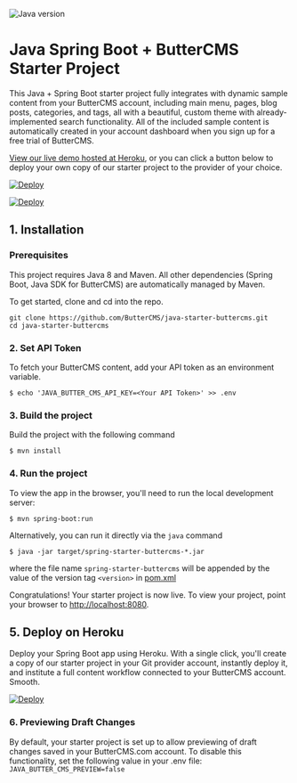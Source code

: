 ![Java version](https://img.shields.io/badge/Java-8-red)

# Java Spring Boot +  ButterCMS Starter Project

This Java + Spring Boot starter project fully integrates with dynamic sample 
content from your ButterCMS account, including main menu, pages, blog posts, 
categories, and tags, all with a beautiful, custom theme with already-implemented 
search functionality. All of the included sample content is automatically created 
in your account dashboard when you sign up for a free trial of ButterCMS.

[View our live demo hosted at Heroku](https://java-starter-buttercms.herokuapp.com/), or you can click a button below
to deploy your own copy of our starter project to the provider of your  choice.

[![Deploy](https://www.herokucdn.com/deploy/button.svg)](https://heroku.com/deploy?template=https://github.com/ButterCMS/java-starter-buttercms&env%5BJAVA_BUTTER_CMS_API_KEY%5D=check%20https://buttercms.com/settings)

[![Deploy](https://www.netlify.com/img/deploy/button.svg)](https://app.netlify.com/start/deploy?repository=https://github.com/martinalbert/java-starter-buttercms-test)
<!-- %23JAVA_BUTTER_CMS_API_KEY=specialuniquevalue -->

## 1. Installation

### Prerequisites

This project requires Java 8 and Maven. All other dependencies (Spring Boot, Java SDK for ButterCMS) are automatically managed by Maven.

To get started, clone and cd into the repo.

```
git clone https://github.com/ButterCMS/java-starter-buttercms.git
cd java-starter-buttercms
```

### 2. Set API Token

To fetch your ButterCMS content, add your API token as an environment variable.

`$ echo 'JAVA_BUTTER_CMS_API_KEY=<Your API Token>' >> .env`

### 3. Build the project

Build the project with the following command

`$ mvn install`

### 4. Run the project

To view the app in the browser, you'll need to run the local development server:

`$ mvn spring-boot:run`

Alternatively, you can run it directly via the `java` command

`$ java -jar target/spring-starter-buttercms-*.jar`

where the file name `spring-starter-buttercms` will be appended by the value of the version tag `<version>` in [pom.xml](pom.xml)

Congratulations! Your starter project is now live. To view your project, 
point your browser to [http://localhost:8080](http://localhost:8080).

## 5. Deploy on Heroku

Deploy your Spring Boot app using Heroku. With a single click, you'll create a 
copy of our starter project in your Git provider account, instantly deploy it, 
and institute a full content workflow connected to your ButterCMS account. Smooth.

[![Deploy](https://www.herokucdn.com/deploy/button.svg)](https://heroku.com/deploy?template=https://github.com/ButterCMS/java-starter-buttercms&env%5BJAVA_BUTTER_CMS_API_KEY%5D=check%20https://buttercms.com/settings)


### 6. Previewing Draft Changes

By default, your starter project is set up to allow previewing of draft changes 
saved in your ButterCMS.com account. To disable this functionality, set the 
following value in your .env file: `JAVA_BUTTER_CMS_PREVIEW=false`
